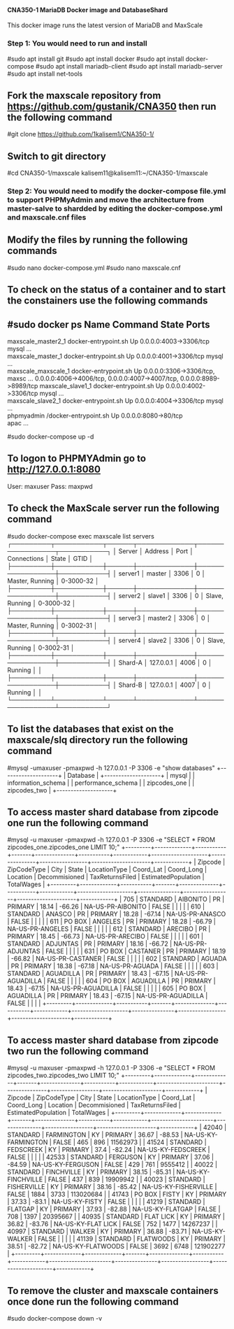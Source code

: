#### CNA350-1 MariaDB Docker image and DatabaseShard

This docker image runs the latest version of MariaDB and MaxScale

### Step 1: You would need to run and install 

#sudo apt install git
#sudo apt install docker
#sudo apt install docker-compose
#sudo apt install mariadb-client
#sudo apt install mariadb-server
#sudo apt install net-tools

## Fork the maxscale repository from https://github.com/gustanik/CNA350 then run the following command

#git clone https://github.com/1kalisem1/CNA350-1/

## Switch to git directory

#cd CNA350-1/maxscale
kalisem11@kalisem11:~/CNA350-1/maxscale

### Step 2: You would need to modify the docker-compose file.yml to support PHPMyAdmin and move the architecture from master-salve to shardded by editing the docker-compose.yml and maxscale.cnf files

## Modify the files by running the following commands 

#sudo nano docker-compose.yml
#sudo nano maxscale.cnf

## To check on the status of a container and to start the constainers use the following commands

#sudo docker ps
       Name                   Command            State            Ports         
--------------------------------------------------------------------------------
maxscale_master2_1    docker-entrypoint.sh       Up      0.0.0.0:4003->3306/tcp 
                      mysql ...                                                 
maxscale_master_1     docker-entrypoint.sh       Up      0.0.0.0:4001->3306/tcp 
                      mysql ...                                                 
maxscale_maxscale_1   docker-entrypoint.sh       Up      0.0.0.0:3306->3306/tcp,
                      maxsc ...                          0.0.0.0:4006->4006/tcp,
                                                         0.0.0.0:4007->4007/tcp,
                                                         0.0.0.0:8989->8989/tcp 
maxscale_slave1_1     docker-entrypoint.sh       Up      0.0.0.0:4002->3306/tcp 
                      mysql ...                                                 
maxscale_slave2_1     docker-entrypoint.sh       Up      0.0.0.0:4004->3306/tcp 
                      mysql ...                                                 
phpmyadmin            /docker-entrypoint.sh      Up      0.0.0.0:8080->80/tcp   
                      apac ...                                                  

#sudo docker-compose up -d 

## To logon to PHPMYAdmin go to http://127.0.0.1:8080 

User: maxuser
Pass: maxpwd

## To check the MaxScale server run the following command

#sudo docker-compose exec maxscale list servers
┌─────────┬───────────┬──────┬─────────────┬─────────────────┬───────────┐
│ Server  │ Address   │ Port │ Connections │ State           │ GTID      │
├─────────┼───────────┼──────┼─────────────┼─────────────────┼───────────┤
│ server1 │ master    │ 3306 │ 0           │ Master, Running │ 0-3000-32 │
├─────────┼───────────┼──────┼─────────────┼─────────────────┼───────────┤
│ server2 │ slave1    │ 3306 │ 0           │ Slave, Running  │ 0-3000-32 │
├─────────┼───────────┼──────┼─────────────┼─────────────────┼───────────┤
│ server3 │ master2   │ 3306 │ 0           │ Master, Running │ 0-3002-31 │
├─────────┼───────────┼──────┼─────────────┼─────────────────┼───────────┤
│ server4 │ slave2    │ 3306 │ 0           │ Slave, Running  │ 0-3002-31 │
├─────────┼───────────┼──────┼─────────────┼─────────────────┼───────────┤
│ Shard-A │ 127.0.0.1 │ 4006 │ 0           │ Running         │           │
├─────────┼───────────┼──────┼─────────────┼─────────────────┼───────────┤
│ Shard-B │ 127.0.0.1 │ 4007 │ 0           │ Running         │           │
└─────────┴───────────┴──────┴─────────────┴─────────────────┴───────────┘

## To list the databases that exist on the maxscale/slq directory run the following command

#mysql -umaxuser -pmaxpwd -h 127.0.0.1 -P 3306 -e "show databases"
+--------------------+
| Database           |
+--------------------+
| mysql              |
| information_schema |
| performance_schema |
| zipcodes_one       |
| zipcodes_two       |
+--------------------+

## To access master shard database from zipcode one run the following command

#mysql -u maxuser -pmaxpwd -h 127.0.0.1 -P 3306 -e "SELECT * FROM zipcodes_one.zipcodes_one LIMIT 10;"
+---------+-------------+-----------+-------+--------------+-----------+------------+--------------------+---------------+-----------------+---------------------+------------+
| Zipcode | ZipCodeType | City      | State | LocationType | Coord_Lat | Coord_Long | Location           | Decommisioned | TaxReturnsFiled | EstimatedPopulation | TotalWages |
+---------+-------------+-----------+-------+--------------+-----------+------------+--------------------+---------------+-----------------+---------------------+------------+
|     705 | STANDARD    | AIBONITO  | PR    | PRIMARY      | 18.14     | -66.26     | NA-US-PR-AIBONITO  | FALSE         |                 |                     |            |
|     610 | STANDARD    | ANASCO    | PR    | PRIMARY      | 18.28     | -67.14     | NA-US-PR-ANASCO    | FALSE         |                 |                     |            |
|     611 | PO BOX      | ANGELES   | PR    | PRIMARY      | 18.28     | -66.79     | NA-US-PR-ANGELES   | FALSE         |                 |                     |            |
|     612 | STANDARD    | ARECIBO   | PR    | PRIMARY      | 18.45     | -66.73     | NA-US-PR-ARECIBO   | FALSE         |                 |                     |            |
|     601 | STANDARD    | ADJUNTAS  | PR    | PRIMARY      | 18.16     | -66.72     | NA-US-PR-ADJUNTAS  | FALSE         |                 |                     |            |
|     631 | PO BOX      | CASTANER  | PR    | PRIMARY      | 18.19     | -66.82     | NA-US-PR-CASTANER  | FALSE         |                 |                     |            |
|     602 | STANDARD    | AGUADA    | PR    | PRIMARY      | 18.38     | -67.18     | NA-US-PR-AGUADA    | FALSE         |                 |                     |            |
|     603 | STANDARD    | AGUADILLA | PR    | PRIMARY      | 18.43     | -67.15     | NA-US-PR-AGUADILLA | FALSE         |                 |                     |            |
|     604 | PO BOX      | AGUADILLA | PR    | PRIMARY      | 18.43     | -67.15     | NA-US-PR-AGUADILLA | FALSE         |                 |                     |            |
|     605 | PO BOX      | AGUADILLA | PR    | PRIMARY      | 18.43     | -67.15     | NA-US-PR-AGUADILLA | FALSE         |                 |                     |            |
+---------+-------------+-----------+-------+--------------+-----------+------------+--------------------+---------------+-----------------+---------------------+------------+

## To access master shard database from zipcode two run the following command

#mysql -u maxuser -pmaxpwd -h 127.0.0.1 -P 3306 -e "SELECT * FROM zipcodes_two.zipcodes_two LIMIT 10;"
+---------+-------------+-------------+-------+--------------+-----------+------------+----------------------+---------------+-----------------+---------------------+------------+
| Zipcode | ZipCodeType | City        | State | LocationType | Coord_Lat | Coord_Long | Location             | Decommisioned | TaxReturnsFiled | EstimatedPopulation | TotalWages |
+---------+-------------+-------------+-------+--------------+-----------+------------+----------------------+---------------+-----------------+---------------------+------------+
|   42040 | STANDARD    | FARMINGTON  | KY    | PRIMARY      | 36.67     | -88.53     | NA-US-KY-FARMINGTON  | FALSE         | 465             | 896                 | 11562973   |
|   41524 | STANDARD    | FEDSCREEK   | KY    | PRIMARY      | 37.4      | -82.24     | NA-US-KY-FEDSCREEK   | FALSE         |                 |                     |            |
|   42533 | STANDARD    | FERGUSON    | KY    | PRIMARY      | 37.06     | -84.59     | NA-US-KY-FERGUSON    | FALSE         | 429             | 761                 | 9555412    |
|   40022 | STANDARD    | FINCHVILLE  | KY    | PRIMARY      | 38.15     | -85.31     | NA-US-KY-FINCHVILLE  | FALSE         | 437             | 839                 | 19909942   |
|   40023 | STANDARD    | FISHERVILLE | KY    | PRIMARY      | 38.16     | -85.42     | NA-US-KY-FISHERVILLE | FALSE         | 1884            | 3733                | 113020684  |
|   41743 | PO BOX      | FISTY       | KY    | PRIMARY      | 37.33     | -83.1      | NA-US-KY-FISTY       | FALSE         |                 |                     |            |
|   41219 | STANDARD    | FLATGAP     | KY    | PRIMARY      | 37.93     | -82.88     | NA-US-KY-FLATGAP     | FALSE         | 708             | 1397                | 20395667   |
|   40935 | STANDARD    | FLAT LICK   | KY    | PRIMARY      | 36.82     | -83.76     | NA-US-KY-FLAT LICK   | FALSE         | 752             | 1477                | 14267237   |
|   40997 | STANDARD    | WALKER      | KY    | PRIMARY      | 36.88     | -83.71     | NA-US-KY-WALKER      | FALSE         |                 |                     |            |
|   41139 | STANDARD    | FLATWOODS   | KY    | PRIMARY      | 38.51     | -82.72     | NA-US-KY-FLATWOODS   | FALSE         | 3692            | 6748                | 121902277  |
+---------+-------------+-------------+-------+--------------+-----------+------------+----------------------+---------------+-----------------+---------------------+------------+

## To remove the cluster and maxscale containers once done run the following command

#sudo docker-compose down -v


